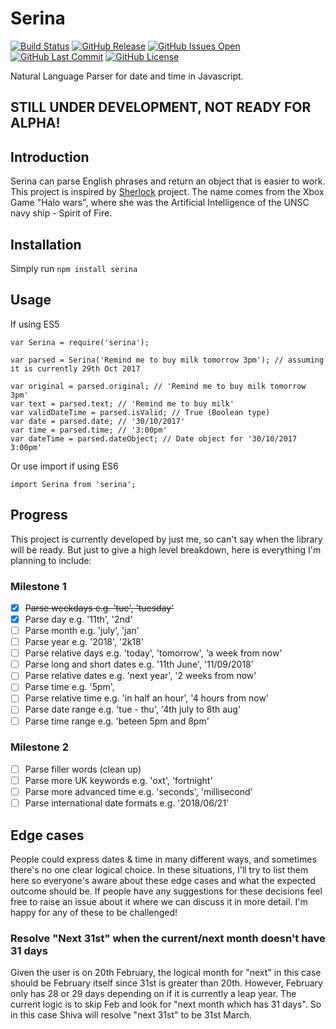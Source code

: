 # Serina

[![Build Status](https://travis-ci.org/hdong92/Serina.svg?branch=master)]()
[![GitHub Release](https://img.shields.io/github/release/hdong92/serina.svg)]()
[![GitHub Issues Open](https://img.shields.io/github/issues-raw/hdong92/serina.svg)]()
[![GitHub Last Commit](https://img.shields.io/github/last-commit/hdong92/serina.svg)]()
[![GitHub License](https://img.shields.io/github/license/hdong92/serina.svg)]()

Natural Language Parser for date and time in Javascript.

## STILL UNDER DEVELOPMENT, NOT READY FOR ALPHA!

## Introduction
Serina can parse English phrases and return an object that is easier to work. This project is inspired by [Sherlock](!https://github.com/neilgupta/Sherlock) project. The name comes from the Xbox Game "Halo wars", where she was the Artificial Intelligence of the UNSC navy ship  - Spirit of Fire.

## Installation

Simply run `npm install serina`

## Usage

If using ES5

```
var Serina = require('serina');

var parsed = Serina('Remind me to buy milk tomorrow 3pm'); // assuming it is currently 29th Oct 2017

var original = parsed.original; // 'Remind me to buy milk tomorrow 3pm'
var text = parsed.text; // 'Remind me to buy milk'
var validDateTime = parsed.isValid; // True (Boolean type)
var date = parsed.date; // '30/10/2017'
var time = parsed.time; // '3:00pm'
var dateTime = parsed.dateObject; // Date object for '30/10/2017 3:00pm'
```

Or use import if using ES6

```
import Serina from 'serina';
```

## Progress

This project is currently developed by just me, so can't say when the library will be ready. But just to give a high level breakdown, here is everything I'm planning to include:

### Milestone 1

- [x] ~~Parse weekdays e.g. 'tue', 'tuesday'~~
- [x] Parse day e.g. '11th', '2nd'
- [ ] Parse month e.g. 'july', 'jan'
- [ ] Parse year e.g. '2018', '2k18'
- [ ] Parse relative days e.g. 'today', 'tomorrow', 'a week from now'
- [ ] Parse long and short dates e.g. '11th June', '11/09/2018'
- [ ] Parse relative dates e.g. 'next year', '2 weeks from now'
- [ ] Parse time e.g. '5pm',
- [ ] Parse relative time e.g. 'in half an hour', '4 hours from now'
- [ ] Parse date range e.g. 'tue - thu', '4th july to 8th aug'
- [ ] Parse time range e.g. 'beteen 5pm and 8pm'

### Milestone 2

- [ ] Parse filler words (clean up)
- [ ] Parse more UK keywords e.g. 'oxt', 'fortnight'
- [ ] Parse more advanced time e.g. 'seconds', 'millisecond'
- [ ] Parse international date formats e.g. '2018/06/21'

## Edge cases

People could express dates & time in many different ways, and sometimes there's no one clear logical choice. In these situations, I'll try to list them here so everyone's aware about these edge cases and what the expected outcome should be. If people have any suggestions for these decisions feel free to raise an issue about it where we can discuss it in more detail. I'm happy for any of these to be challenged!

### Resolve "Next 31st" when the current/next month doesn't have 31 days

Given the user is on 20th February, the logical month for "next" in this case should be February itself since 31st is greater than 20th. However, February only has 28 or 29 days depending on if it is currently a leap year. The current logic is to skip Feb and look for "next month which has 31 days". So in this case Shiva will resolve "next 31st" to be 31st March.
